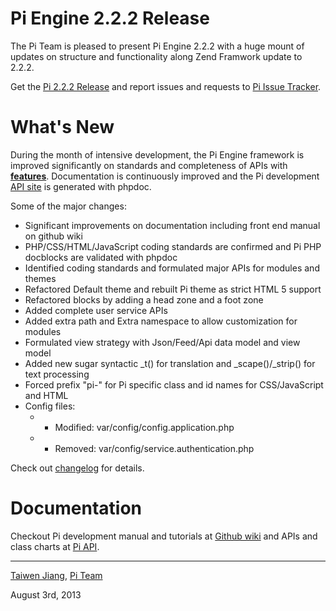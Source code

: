 Pi Engine 2.2.2 Release
=======================

The Pi Team is pleased to present Pi Engine 2.2.2 with a huge mount of updates on structure and functionality along Zend Framwork update to 2.2.2.

Get the [Pi 2.2.2 Release](https://github.com/pi-engine/pi/archive/release-2.2.2.zip) and report issues and requests to [Pi Issue Tracker](https://github.com/pi-engine/pi/issues).

What's New
==========
During the month of intensive development, the Pi Engine framework is improved significantly on standards and completeness of APIs with **[features](https://github.com/pi-engine/pi/blob/release-2.2.2/doc/changelog.txt)**.
Documentation is continuously improved and the Pi development [API site](http://api.pialog.org) is generated with phpdoc.

Some of the major changes:
* Significant improvements on documentation including front end manual on github wiki
* PHP/CSS/HTML/JavaScript coding standards are confirmed and Pi PHP docblocks are validated with phpdoc
* Identified coding standards and formulated major APIs for modules and themes
* Refactored Default theme and rebuilt Pi theme as strict HTML 5 support
* Refactored blocks by adding a head zone and a foot zone
* Added complete user service APIs
* Added extra path and Extra namespace to allow customization for modules
* Formulated view strategy with Json/Feed/Api data model and view model
* Added new sugar syntactic _t() for translation and _scape()/_strip() for text processing
* Forced prefix "pi-" for Pi specific class and id names for CSS/JavaScript and HTML
* Config files:
   * + Modified: var/config/config.application.php
   * - Removed: var/config/service.authentication.php

Check out [changelog](https://github.com/pi-engine/pi/blob/release-2.2.2/doc/changelog.txt) for details.

Documentation
=============
Checkout Pi development manual and tutorials at [Github wiki](https://github.com/pi-engine/pi/wiki) and APIs and class charts at [Pi API](http://api.pialog.org).


---------------------
[Taiwen Jiang](http://github.com/taiwen), [Pi Team](http://pi-engine.org)

August 3rd, 2013
